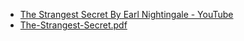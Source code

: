- [The Strangest Secret By Earl Nightingale - YouTube](https://www.youtube.com/watch?v=l1gXZu1i8TM)
- [The-Strangest-Secret.pdf](https://github.com/lcrojano/books/blob/main/Personal%20Development/The-Strangest-Secret.pdf)
